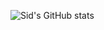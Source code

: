 ![Sid's GitHub stats](https://github-readme-stats.vercel.app/api?username=Siddharth_Killedar&show_icons=true&bg_color=00000000)
